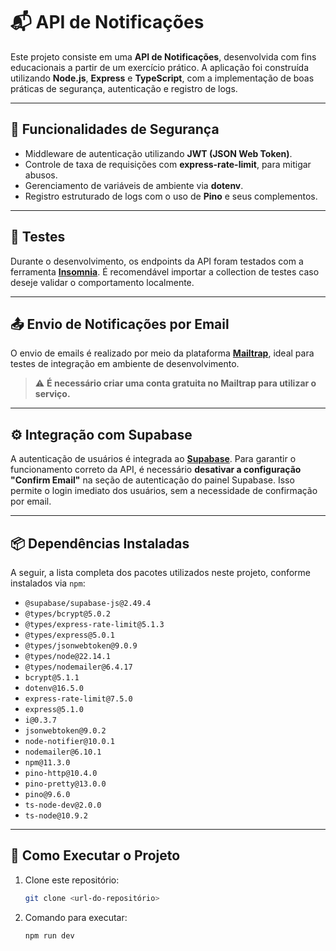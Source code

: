 # 📬 API de Notificações

Este projeto consiste em uma **API de Notificações**, desenvolvida com fins educacionais a partir de um exercício prático. A aplicação foi construída utilizando **Node.js**, **Express** e **TypeScript**, com a implementação de boas práticas de segurança, autenticação e registro de logs.

---

## 🔐 Funcionalidades de Segurança

- Middleware de autenticação utilizando **JWT (JSON Web Token)**.
- Controle de taxa de requisições com **express-rate-limit**, para mitigar abusos.
- Gerenciamento de variáveis de ambiente via **dotenv**.
- Registro estruturado de logs com o uso de **Pino** e seus complementos.

---

## 🧪 Testes

Durante o desenvolvimento, os endpoints da API foram testados com a ferramenta **[Insomnia](https://insomnia.rest/)**. É recomendável importar a collection de testes caso deseje validar o comportamento localmente.

---

## 📤 Envio de Notificações por Email

O envio de emails é realizado por meio da plataforma **[Mailtrap](https://mailtrap.io/)**, ideal para testes de integração em ambiente de desenvolvimento.  
> ⚠️ **É necessário criar uma conta gratuita no Mailtrap para utilizar o serviço.**

---

## ⚙️ Integração com Supabase

A autenticação de usuários é integrada ao **[Supabase](https://supabase.com/)**. Para garantir o funcionamento correto da API, é necessário **desativar a configuração "Confirm Email"** na seção de autenticação do painel Supabase. Isso permite o login imediato dos usuários, sem a necessidade de confirmação por email.

---

## 📦 Dependências Instaladas

A seguir, a lista completa dos pacotes utilizados neste projeto, conforme instalados via `npm`:

- `@supabase/supabase-js@2.49.4`
- `@types/bcrypt@5.0.2`
- `@types/express-rate-limit@5.1.3`
- `@types/express@5.0.1`
- `@types/jsonwebtoken@9.0.9`
- `@types/node@22.14.1`
- `@types/nodemailer@6.4.17`
- `bcrypt@5.1.1`
- `dotenv@16.5.0`
- `express-rate-limit@7.5.0`
- `express@5.1.0`
- `i@0.3.7`
- `jsonwebtoken@9.0.2`
- `node-notifier@10.0.1`
- `nodemailer@6.10.1`
- `npm@11.3.0`
- `pino-http@10.4.0`
- `pino-pretty@13.0.0`
- `pino@9.6.0`
- `ts-node-dev@2.0.0`
- `ts-node@10.9.2`

---

## 🚀 Como Executar o Projeto

1. Clone este repositório:
   ```bash
   git clone <url-do-repositório>

2. Comando para executar:
   ```bash
   npm run dev

